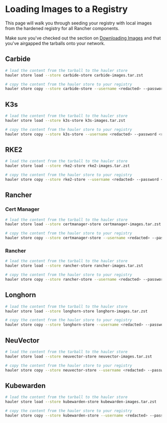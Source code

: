 # Loading Images to a Registry

This page will walk you through seeding your registry with local images from the hardened registry for all Rancher components.

Make sure you've checked out the section on [Downloading Images](downloading-images.md) and that you've airgapped the tarballs onto your network.

## Carbide

```bash
# load the content from the tarball to the hauler store
hauler store load --store carbide-store carbide-images.tar.zst

# copy the content from the hauler store to your registry
hauler store copy --store carbide-store --username <redacted> --password <redacted> registry://<registry-url>
```

## K3s

```bash
# load the content from the tarball to the hauler store
hauler store load --store k3s-store k3s-images.tar.zst

# copy the content from the hauler store to your registry
hauler store copy --store k3s-store --username <redacted> --password <redacted> registry://<registry-url>
```

## RKE2

```bash
# load the content from the tarball to the hauler store
hauler store load --store rke2-store rke2-images.tar.zst

# copy the content from the hauler store to your registry
hauler store copy --store rke2-store --username <redacted> --password <redacted> registry://<registry-url>
```

## Rancher

### Cert Manager

```bash
# load the content from the tarball to the hauler store
hauler store load --store certmanager-store certmanager-images.tar.zst

# copy the content from the hauler store to your registry
hauler store copy --store certmanager-store --username <redacted> --password <redacted> registry://<registry-url>
```

### Rancher

```bash
# load the content from the tarball to the hauler store
hauler store load --store rancher-store rancher-images.tar.zst

# copy the content from the hauler store to your registry
hauler store copy --store rancher-store --username <redacted> --password <redacted> registry://<registry-url>
```

## Longhorn

```bash
# load the content from the tarball to the hauler store
hauler store load --store longhorn-store longhorn-images.tar.zst

# copy the content from the hauler store to your registry
hauler store copy --store longhorn-store --username <redacted> --password <redacted> registry://<registry-url>
```

## NeuVector

```bash
# load the content from the tarball to the hauler store
hauler store load --store neuvector-store neuvector-images.tar.zst

# copy the content from the hauler store to your registry
hauler store copy --store neuvector-store --username <redacted> --password <redacted> registry://<registry-url>
```

## Kubewarden

```bash
# load the content from the tarball to the hauler store
hauler store load --store kubewarden-store kubewarden-images.tar.zst

# copy the content from the hauler store to your registry
hauler store copy --store kubewarden-store --username <redacted> --password <redacted> registry://<registry-url>
```
